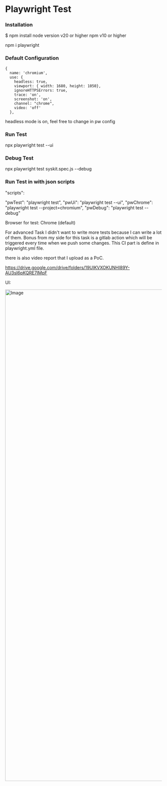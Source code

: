# Playwright Test

### Installation

$ npm install
node version v20 or higher
npm v10 or higher

npm i playwright


### Default Configuration

    {
      name: 'chromium',
      use: {
        headless: true,
        viewport: { width: 1680, height: 1050},
        ignoreHTTPSErrors: true,
        trace: 'on',
        screenshot: 'on',
        channel: "chrome",
        video: 'off'
      },

headless mode is on, feel free to change in pw config

### Run Test
npx playwright test --ui

### Debug Test
npx playwright test syskit.spec.js --debug


### Run Test in with json scripts

"scripts": 

"pwTest": "playwright test",
"pwUi": "playwright test --ui",
"pwChrome": "playwright test --project=chromium",
"pwDebug": "playwright test --debug"

Browser for test: Chrome (default)

For advanced Task I didn't want to write more tests because I can write a lot of them.
Bonus from my side for this task is a gitlab action which will be triggered every time when we push some changes.
This CI part is define in playwright.yml file.

there is also video report that I upload as a PoC.

https://drive.google.com/drive/folders/19UIKVXOKUNHI89Y-AU3sI6pKQRE7IMpF

UI:

<img width="1578" alt="Image" src="https://github.com/user-attachments/assets/047b30df-6d8b-48ff-ab99-588b037238ac" />
